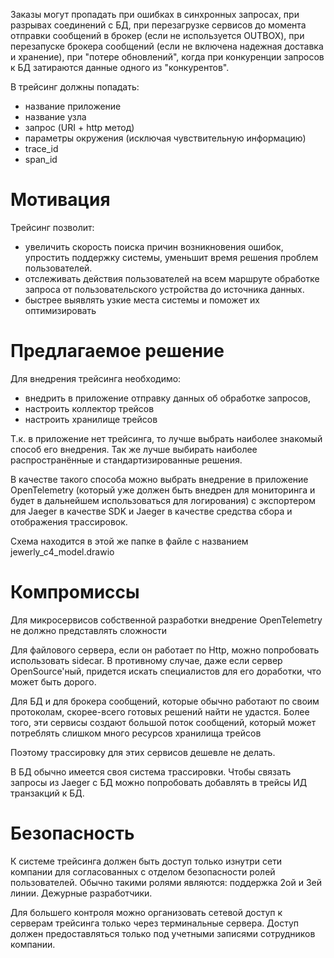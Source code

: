 Заказы могут пропадать при ошибках в синхронных запросах, при разрывах соединений с БД, при перезагрузке сервисов до момента отправки сообщений в брокер (если не используется OUTBOX), при перезапуске брокера сообщений (если не включена надежная доставка и хранение), при "потере обновлений", когда при конкуренции запросов к БД затираются данные одного из "конкурентов".

 В трейсинг должны попадать:
 - название приложение
 - название узла
 - запрос (URI + http метод)
 - параметры окружения (исключая чувствительную информацию)
 - trace_id
 - span_id

# Мотивация

Трейсинг позволит:
- увеличить скорость поиска причин возникновения ошибок, упростить поддержку системы, уменьшит время решения проблем пользователей.
- отслеживать действия пользователей на всем маршруте обработке запроса от пользовательского устройства до источника данных.
- быстрее выявлять узкие места системы и поможет их оптимизировать

# Предлагаемое решение

Для внедрения трейсинга необходимо:
- внедрить в приложение отправку данных об обработке запросов,
- настроить коллектор трейсов
- настроить хранилище трейсов

Т.к. в приложение нет трейсинга, то лучше выбрать наиболее знакомый способ его внедрения. Так же лучше выбирать наиболее распространённые и стандартизированные решения.

В качестве такого способа можно выбрать внедрение в приложение OpenTelemetry (который уже должен быть внедрен для мониторинга и будет в дальнейшем использоваться для логирования) с экспортером для Jaeger в качестве SDK и Jaeger в качестве средства сбора и отображения трассировок.

Схема находится в этой же папке в файле с названием jewerly_c4_model.drawio

# Компромиссы

Для микросервисов собственной разработки внедрение OpenTelemetry не должно представлять сложности

Для файлового сервера, если он работает по Http, можно попробовать использовать sidecar. В противному случае, даже если сервер OpenSource'ный, придется искать специалистов для его доработки, что может быть дорого.

Для БД и для брокера сообщений, которые обычно работают по своим протоколам, скорее-всего готовых решений найти не удастся. Более того, эти сервисы создают большой поток сообщений, который может потреблять слишком много ресурсов хранилища трейсов

Поэтому трассировку для этих сервисов дешевле не делать.

В БД обычно имеется своя система трассировки. Чтобы связать запросы из Jaeger с БД можно попробовать добавлять в трейсы ИД транзакций к БД.

# Безопасность

К системе трейсинга должен быть доступ только изнутри сети компании для согласованных с отделом безопасности ролей пользователей. Обычно такими ролями являются: поддержка 2ой и 3ей линии. Дежурные разработчики.

Для большего контроля можно организовать сетевой доступ к серверам трейсинга только через терминальные сервера. Доступ должен предоставляться только под учетными записями сотрудников компании.


